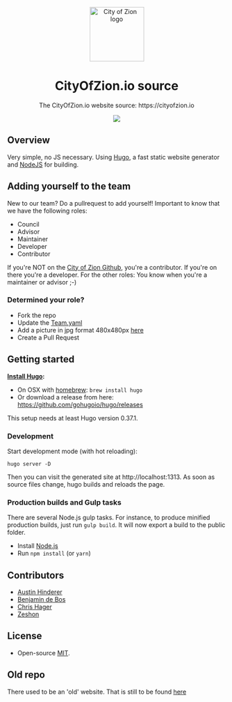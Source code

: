<p align="center">
  <img 
    src="http://res.cloudinary.com/vidsy/image/upload/v1503160820/CoZ_Icon_DARKBLUE_200x178px_oq0gxm.png" 
    width="125px"
    alt="City of Zion logo">
</p>

<h1 align="center">CityOfZion.io source</h1>

<p align="center">
  The CityOfZion.io website source: https://cityofzion.io
</p>

<p align="center">
	<a href="https://travis-ci.org/CityOfZion/cityofzion-website">
		<img src="https://travis-ci.org/CityOfZion/cityofzion-website.svg?branch=master"/>
	</a>
</p>

## Overview
Very simple, no JS necessary. Using [Hugo](https://gohugo.io/), a fast static website generator and [NodeJS](https://nodejs.org) for building.

## Adding yourself to the team
New to our team? Do a pullrequest to add yourself! Important to know that we have the following roles:
 - Council
 - Advisor
 - Maintainer
 - Developer
 - Contributor

If you're NOT on the [City of Zion Github](https://github.com/orgs/CityOfZion/people), you're a contributor. If you're on there you're a developer. For the other roles: You know when you're a maintainer or advisor ;-)

### Determined your role?
 - Fork the repo
 - Update the [Team.yaml](https://github.com/CityOfZion/cityofzion-website/blob/master/data/Team.yaml)
 - Add a picture in jpg format 480x480px [here](https://github.com/CityOfZion/cityofzion-website/tree/master/static/assets/images/team-images)
 - Create a Pull Request

## Getting started

**[Install Hugo](https://gohugo.io/getting-started/installing/):**

* On OSX with [homebrew](https://brew.sh/): `brew install hugo`
* Or download a release from here: https://github.com/gohugoio/hugo/releases

This setup needs at least Hugo version 0.37.1.


### Development

Start development mode (with hot reloading):

```
hugo server -D
```

Then you can visit the generated site at http://localhost:1313. As soon as source
files change, hugo builds and reloads the page.


### Production builds and Gulp tasks

There are several Node.js gulp tasks. For instance, to produce minified production builds,
just run `gulp build`. It will now export a build to the public folder.

* Install [Node.js](https://nodejs.org/en/download/)
* Run `npm install` (or `yarn`)

## Contributors
- [Austin Hinderer](https://github.com/austinhinderer)
- [Benjamin de Bos](https://github.com/woodehh)
- [Chris Hager](https://github.com/metachris)
- [Zeshon](https://github.com/zeshon)

## License

- Open-source [MIT](https://github.com/CityOfZion/neon-js/blob/master/LICENSE.md).

## Old repo
There used to be an 'old' website. That is still to be found [here](https://github.com/CityOfZion/website-deprecated)